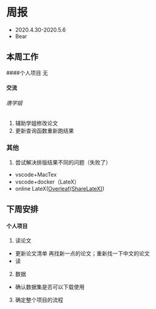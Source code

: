 

# 周报

* 2020.4.30-2020.5.6
* Bear
## 本周工作
####个人项目
无

#### 交流
###### 唐学姐
1. 辅助学姐修改论文
1. 更新查询函数重新跑结果

### 其他
1. 尝试解决排版结果不同的问题（失败了）
 * vscode+MacTex
 * vscode+docker（LateX）
 * online LateX([Overleaf(ShareLateX)](http://47.114.86.211/))
## 下周安排
#### 个人项目
1. 读论文
 * 更新论文清单
再找新一点的论文；重新找一下中文的论文
 * 读
2. 数据
 * 确认数据集是否可以下载使用
3. 确定整个项目的流程



